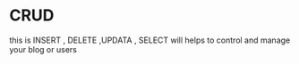 # CRUD
this is INSERT , DELETE ,UPDATA , SELECT will helps to control and manage your blog or users 

